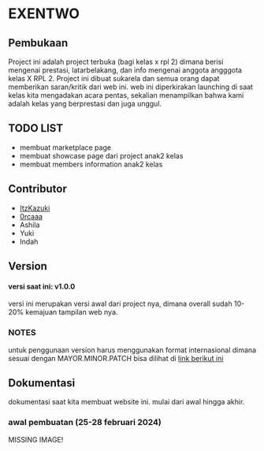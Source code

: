 # EXENTWO
## Pembukaan
Project ini adalah project terbuka (bagi kelas x rpl 2) dimana berisi mengenai prestasi, latarbelakang, dan info mengenai anggota angggota kelas X RPL 2. Project ini dibuat sukarela dan semua orang dapat memberikan saran/kritik dari web ini. web ini diperkirakan launching di saat kelas kita mengadakan acara pentas, sekalian menampilkan bahwa kami adalah kelas yang berprestasi dan juga unggul.
## TODO LIST
- membuat marketplace page
- membuat showcase page dari project anak2 kelas
- membuat members information anak2 kelas
## Contributor
- [ItzKazuki](https://github.com/ItzKazuki)
- [0rcaaa](https://github.com/0rcaaa)
- Ashila
- Yuki
- Indah
## Version
#### versi saat ini: v1.0.0
versi ini merupakan versi awal dari project nya, dimana overall sudah 10-20% kemajuan tampilan web nya.
### NOTES
untuk penggunaan version harus menggunakan format internasional dimana sesuai dengan MAYOR.MINOR.PATCH bisa dilihat di [link berikut ini](https://semver.org)
## Dokumentasi
dokumentasi saat kita membuat website ini. mulai dari awal hingga akhir.
### awal pembuatan (25-28 februari 2024)
MISSING IMAGE!
